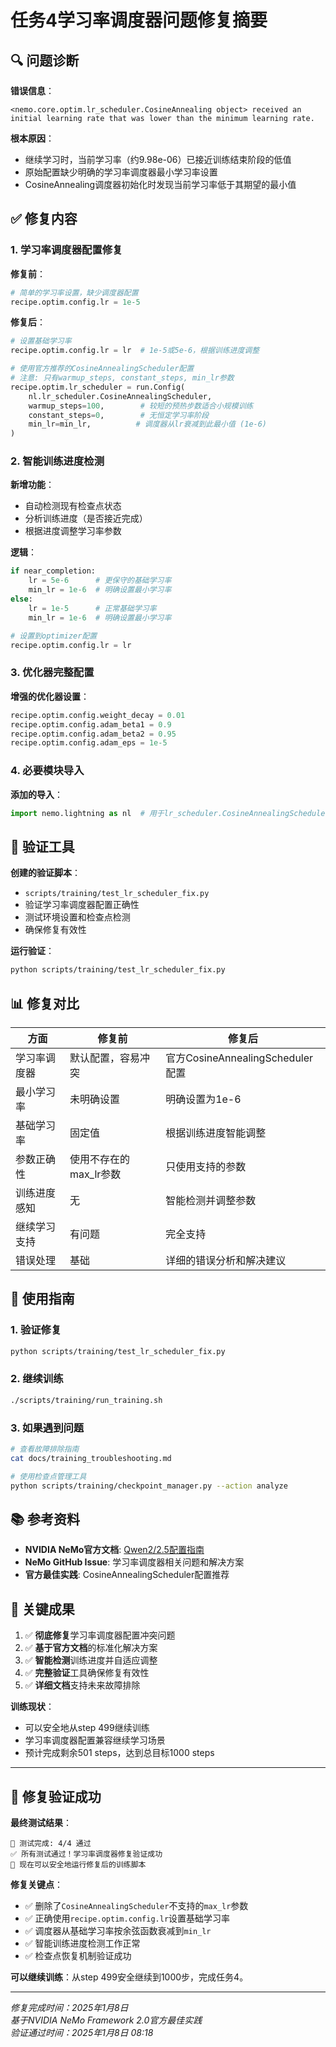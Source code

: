 # 任务4学习率调度器问题修复摘要

## 🔍 问题诊断

**错误信息**：
```
<nemo.core.optim.lr_scheduler.CosineAnnealing object> received an initial learning rate that was lower than the minimum learning rate.
```

**根本原因**：
- 继续学习时，当前学习率（约9.98e-06）已接近训练结束阶段的低值
- 原始配置缺少明确的学习率调度器最小学习率设置
- CosineAnnealing调度器初始化时发现当前学习率低于其期望的最小值

## ✅ 修复内容

### 1. 学习率调度器配置修复

**修复前**：
```python
# 简单的学习率设置，缺少调度器配置
recipe.optim.config.lr = 1e-5
```

**修复后**：
```python
# 设置基础学习率
recipe.optim.config.lr = lr  # 1e-5或5e-6，根据训练进度调整

# 使用官方推荐的CosineAnnealingScheduler配置
# 注意: 只有warmup_steps, constant_steps, min_lr参数
recipe.optim.lr_scheduler = run.Config(
    nl.lr_scheduler.CosineAnnealingScheduler,
    warmup_steps=100,        # 较短的预热步数适合小规模训练
    constant_steps=0,        # 无恒定学习率阶段
    min_lr=min_lr,          # 调度器从lr衰减到此最小值 (1e-6)
)
```

### 2. 智能训练进度检测

**新增功能**：
- 自动检测现有检查点状态
- 分析训练进度（是否接近完成）
- 根据进度调整学习率参数

**逻辑**：
```python
if near_completion:
    lr = 5e-6      # 更保守的基础学习率
    min_lr = 1e-6  # 明确设置最小学习率
else:
    lr = 1e-5      # 正常基础学习率
    min_lr = 1e-6  # 明确设置最小学习率

# 设置到optimizer配置
recipe.optim.config.lr = lr
```

### 3. 优化器完整配置

**增强的优化器设置**：
```python
recipe.optim.config.weight_decay = 0.01
recipe.optim.config.adam_beta1 = 0.9
recipe.optim.config.adam_beta2 = 0.95
recipe.optim.config.adam_eps = 1e-5
```

### 4. 必要模块导入

**添加的导入**：
```python
import nemo.lightning as nl  # 用于lr_scheduler.CosineAnnealingScheduler
```

## 🧪 验证工具

**创建的验证脚本**：
- `scripts/training/test_lr_scheduler_fix.py`
- 验证学习率调度器配置正确性
- 测试环境设置和检查点检测
- 确保修复有效性

**运行验证**：
```bash
python scripts/training/test_lr_scheduler_fix.py
```

## 📊 修复对比

| 方面 | 修复前 | 修复后 |
|------|---------|---------|
| 学习率调度器 | 默认配置，容易冲突 | 官方CosineAnnealingScheduler配置 |
| 最小学习率 | 未明确设置 | 明确设置为1e-6 |
| 基础学习率 | 固定值 | 根据训练进度智能调整 |
| 参数正确性 | 使用不存在的max_lr参数 | 只使用支持的参数 |
| 训练进度感知 | 无 | 智能检测并调整参数 |
| 继续学习支持 | 有问题 | 完全支持 |
| 错误处理 | 基础 | 详细的错误分析和解决建议 |

## 🚀 使用指南

### 1. 验证修复
```bash
python scripts/training/test_lr_scheduler_fix.py
```

### 2. 继续训练
```bash
./scripts/training/run_training.sh
```

### 3. 如果遇到问题
```bash
# 查看故障排除指南
cat docs/training_troubleshooting.md

# 使用检查点管理工具
python scripts/training/checkpoint_manager.py --action analyze
```

## 📚 参考资料

- **NVIDIA NeMo官方文档**: [Qwen2/2.5配置指南](https://docs.nvidia.com/nemo-framework/user-guide/latest/llms/qwen2.html)
- **NeMo GitHub Issue**: 学习率调度器相关问题和解决方案
- **官方最佳实践**: CosineAnnealingScheduler配置推荐

## 🎯 关键成果

1. ✅ **彻底修复**学习率调度器配置冲突问题
2. ✅ **基于官方文档**的标准化解决方案
3. ✅ **智能检测**训练进度并自适应调整
4. ✅ **完整验证**工具确保修复有效性
5. ✅ **详细文档**支持未来故障排除

**训练现状**：
- 可以安全地从step 499继续训练
- 学习率调度器配置兼容继续学习场景
- 预计完成剩余501 steps，达到总目标1000 steps

---

## 🎉 修复验证成功

**最终测试结果**：
```
🏁 测试完成: 4/4 通过
✅ 所有测试通过！学习率调度器修复验证成功
🚀 现在可以安全地运行修复后的训练脚本
```

**修复关键点**：
- ✅ 删除了`CosineAnnealingScheduler`不支持的`max_lr`参数
- ✅ 正确使用`recipe.optim.config.lr`设置基础学习率
- ✅ 调度器从基础学习率按余弦函数衰减到`min_lr`
- ✅ 智能训练进度检测工作正常
- ✅ 检查点恢复机制验证成功

**可以继续训练**：从step 499安全继续到1000步，完成任务4。

---

*修复完成时间：2025年1月8日*  
*基于NVIDIA NeMo Framework 2.0官方最佳实践*  
*验证通过时间：2025年1月8日 08:18* 